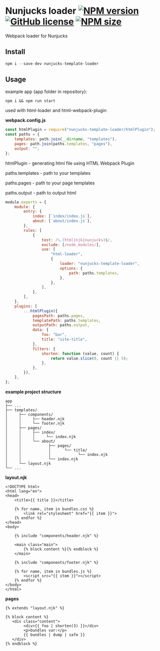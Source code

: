 [npm-url]: https://www.npmjs.com/package/nunjucks-template-loader
[npm-image]: https://img.shields.io/npm/v/nunjucks-template-loader?color=blue
[logo-url]: https://github.com/truerk/nunjucks-template-loader
[logo-image]: https://i.ibb.co/ZLJQnqP/nunjucks-template-loader.webp
[license-image]: https://img.shields.io/badge/license-MIT-blue.svg
[license-url]: https://github.com/truerk/nunjucks-template-loader/blob/master/LICENSE
[size-image]: https://img.shields.io/npm/dm/nunjucks-template-loader.svg
[size-url]: https://www.npmjs.com/package/nunjucks-template-loader

# Nunjucks loader [![NPM version][npm-image]][npm-url] [![GitHub license][license-image]][license-url] [![NPM size][size-image]][size-url]

Webpack loader for Nunjucks

## Install

```js
npm i --save-dev nunjucks-template-loader
```

## Usage

example app (app folder in repository):

```
npm i && npm run start
```

used with html-loader and html-webpack-plugin

**webpack.config.js**

```js
const htmlPlugin = require("nunjucks-template-loader/htmlPlugin");
const paths = {
    templates: path.join(__dirname, "templates"),
    pages: path.join(paths.templates, "pages"),
    output: "",
};
```

htmlPlugin - generating html file using HTML Webpack Plugin

paths.templates - path to your templates

paths.pages - path to your page templates

paths.output - path to output html

```js
module.exports = {
    module: {
        entry: {
            index: [`index/index.js`],
            about: [`about/index.js`],
        },
        rules: [
            {
                test: /\.(html|njk|nunjucks)$/,
                exclude: [/node_modules/],
                use: [
                    "html-loader",
                    {
                        loader: "nunjucks-template-loader",
                        options: {
                            path: paths.templates,
                        },
                    },
                ],
            },
        ],
    },
    plugins: [
        ...htmlPlugin({
            pagesPath: paths.pages,
            templatePath: paths.templates,
            outputPath: paths.output,
            data: {
                foo: "bar",
                title: "site-title",
            },
            filters: {
                shorten: function (value, count) {
                    return value.slice(0, count || 5);
                },
            },
        }),
    ],
};
```

**example project structure**

```
app
├── ...
├── templates/
│     ├── components/
│     │     ├── header.njk
│     │     └── footer.njk
│     ├── pages/
│     │     ├── index/
│     │     │     └── index.njk
│     │     └── about/
│     │            ├── pages/
│     │            │      └── title/
│     │            │            └── index.njk
│     │            └── index.njk
│     └── layout.njk
└── ...
```

**layout.njk**

```markup
<!DOCTYPE html>
<html lang="en">
<head>
    <title>{{ title }}</title>

    {% for name, item in bundles.css %}
        <link rel="stylesheet" href="{{ item }}">
    {% endfor %}
</head>
<body>

    {% include "components/header.njk" %}

    <main class="main">
        {% block content %}{% endblock %}
    </main>

    {% include "components/footer.njk" %}

    {% for name, item in bundles.js %}
        <script src="{{ item }}"></script>
    {% endfor %}
</body>
</html>
```

**pages**

```markup
{% extends "layout.njk" %}

{% block content %}
   <div class="content">
        <div>{{ foo | shorten(3) }}</div>
        <p>bundles var:</p>
        {{ bundles | dump | safe }}
   </div>
{% endblock %}
```
